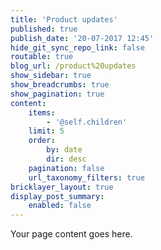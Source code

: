 ```yaml
---
title: 'Product updates'
published: true
publish_date: '20-07-2017 12:45'
hide_git_sync_repo_link: false
routable: true
blog_url: /product%20updates
show_sidebar: true
show_breadcrumbs: true
show_pagination: true
content:
    items:
        - '@self.children'
    limit: 5
    order:
        by: date
        dir: desc
    pagination: false
    url_taxonomy_filters: true
bricklayer_layout: true
display_post_summary:
    enabled: false
---
```


Your page content goes here.